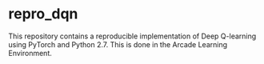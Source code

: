 # repro_dqn
This repository contains a reproducible implementation of Deep Q-learning using PyTorch and Python 2.7.  This is done in the Arcade Learning Environment.
